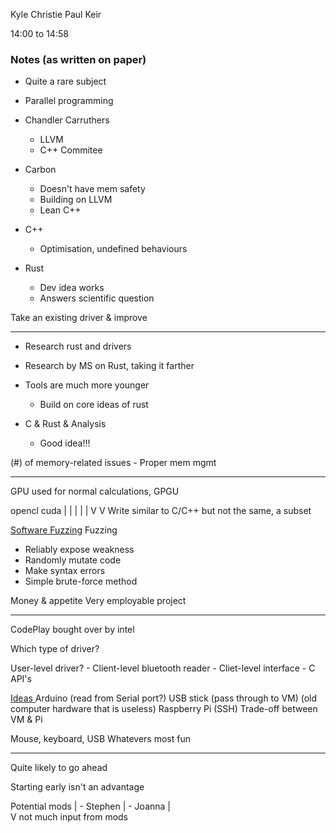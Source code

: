 Kyle Christie
Paul Keir

14:00 to 14:58

### Notes (as written on paper)
+ Quite a rare subject
+ Parallel programming
+ Chandler Carruthers
	+ LLVM
	+ C++ Commitee
	
+ Carbon
	+ Doesn't have mem safety
	+ Building on LLVM
	+ Lean C++
	
+ C++
	+ Optimisation, undefined behaviours
	
+ Rust
	+ Dev idea works
	+ Answers scientific question

Take an existing driver & improve

***

+ Research rust and drivers

+ Research by MS on Rust, taking it farther

+ Tools are much more younger
	+ Build on core ideas of rust

+ C & Rust & Analysis
	+ Good idea!!!

(#) of memory-related issues
	- Proper mem mgmt

***

GPU used for normal calculations, GPGU

  opencl
cuda   |
|          |
|          |
V        V
Write similar to C/C++ but not the same, a subset

<u>Software Fuzzing</u>
Fuzzing
- Reliably expose weakness
- Randomly mutate code
- Make syntax errors
- Simple brute-force method

Money & appetite
Very employable project

*** 
CodePlay bought over by intel

Which type of driver?

User-level driver?
	- Client-level bluetooth reader
	- Cliet-level interface
	- C API's

<u> Ideas </u>
Arduino (read from Serial port?)
USB stick (pass through to VM)
                 (old computer hardware
                 that is useless)
Raspberry Pi (SSH)
Trade-off between VM & Pi

Mouse, keyboard, USB
Whatevers most fun

*** 

Quite likely to go ahead

Starting early isn't an advantage

Potential mods
|	- Stephen
|	- Joanna
|	
V
not much input from mods